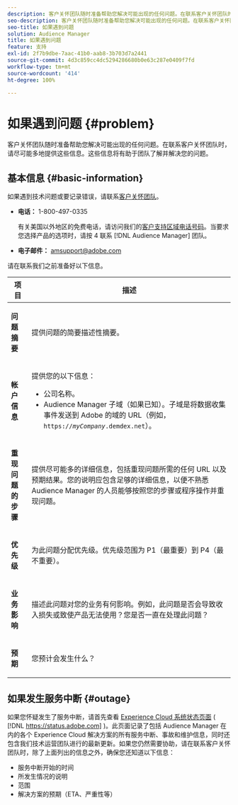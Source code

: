 ```yaml
---
description: 客户关怀团队随时准备帮助您解决可能出现的任何问题。在联系客户关怀团队时，请尽可能多地提供这些信息。这些信息将有助于团队了解并解决您的问题。
seo-description: 客户关怀团队随时准备帮助您解决可能出现的任何问题。在联系客户关怀团队时，请尽可能多地提供这些信息。这些信息将有助于团队了解并解决您的问题。
seo-title: 如果遇到问题
solution: Audience Manager
title: 如果遇到问题
feature: 支持
exl-id: 2f7b9dbe-7aac-41b0-aab8-3b703d7a2441
source-git-commit: 4d3c859cc4dc5294286680b0e63c287e0409f7fd
workflow-type: tm+mt
source-wordcount: '414'
ht-degree: 100%

---
```


# 如果遇到问题 {#problem}

客户关怀团队随时准备帮助您解决可能出现的任何问题。在联系客户关怀团队时，请尽可能多地提供这些信息。这些信息将有助于团队了解并解决您的问题。

## 基本信息 {#basic-information}

<!-- 

r_problem.xml

 -->

如果遇到技术问题或要记录错误，请联系[客户关怀团队](https://helpx.adobe.com/cn/marketing-cloud/contact-support.html)。

* **电话：** 1-800-497-0335

   有关美国以外地区的免费电话，请访问我们的[客户支持区域电话号码](https://helpx.adobe.com/cn/contact/dma-external/DMACustomeCareRegionalPhoneNumbers.html)。当要求您选择产品的选项时，请按 4 联系 [!DNL Audience Manager] 团队。

* **电子邮件：** amsupport@adobe.com

请在联系我们之前准备好以下信息。

<table id="table_28E76031E2804265B1A48AB2659F68F0"> 
 <thead> 
  <tr> 
   <th colname="col1" class="entry"> 项目 </th> 
   <th colname="col2" class="entry"> 描述 </th> 
  </tr>
 </thead>
 <tbody> 
  <tr> 
   <td colname="col1"> <p><b>问题摘要</b> </p> </td> 
   <td colname="col2"> <p>提供问题的简要描述性摘要。 </p> </td> 
  </tr> 
  <tr> 
   <td colname="col1"> <p><b>帐户信息</b> </p> </td> 
   <td colname="col2"> <p>提供您的以下信息： </p> <p> 
     <ul id="ul_6ACF6EF2165C4041A891FF36D78BBA63"> 
      <li id="li_86573CAAE8454BE6BDF44F9A8281FF95">公司名称。 </li> 
      <li id="li_8259BB738BA84A13982A8E84BCF56B2A"><span class="keyword">Audience Manager</span> 子域（如果已知）。子域是将数据收集事件发送到 <span class="keyword">Adobe</span> 的域的 URL（例如，<code>https://<i>myCompany</i>.demdex.net</code>）。 </li> 
     </ul> </p> </td> 
  </tr> 
  <tr> 
   <td colname="col1"> <p><b>重现问题的步骤</b> </p> </td> 
   <td colname="col2"> <p>提供尽可能多的详细信息，包括重现问题所需的任何 URL 以及预期结果。您的说明应包含足够的详细信息，以便不熟悉 <span class="keyword">Audience Manager</span> 的人员能够按照您的步骤或程序操作并重现问题。 </p> </td> 
  </tr> 
  <tr> 
   <td colname="col1"> <p><b>优先级</b> </p> </td> 
   <td colname="col2"> <p>为此问题分配优先级。优先级范围为 P1（最重要）到 P4（最不重要）。 </p> </td> 
  </tr> 
  <tr> 
   <td colname="col1"> <p><b>业务影响</b> </p> </td> 
   <td colname="col2"> <p>描述此问题对您的业务有何影响。例如，此问题是否会导致收入损失或致使产品无法使用？您是否一直在处理此问题？ </p> </td> 
  </tr> 
  <tr> 
   <td colname="col1"> <p><b>预期</b> </p> </td> 
   <td colname="col2"> <p>您预计会发生什么？ </p> </td> 
  </tr> 
 </tbody> 
</table>

## 如果发生服务中断 {#outage}

如果您怀疑发生了服务中断，请首先查看 [Experience Cloud 系统状态页面](https://status.adobe.com) ( [!DNL https://status.adobe.com] )。此页面记录了包括 Audience Manager 在内的各个 Experience Cloud 解决方案的所有服务中断、事故和维护信息，同时还包含我们技术运营团队进行的最新更新。如果您仍然需要协助，请在联系客户关怀团队时，除了上面列出的信息之外，确保您还知道以下信息：

* 服务中断开始的时间
* 所发生情况的说明
* 范围
* 解决方案的预期（ETA、严重性等）
